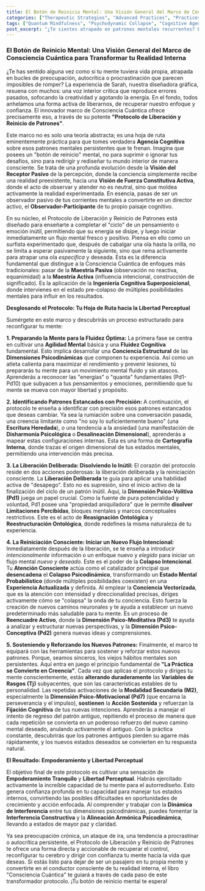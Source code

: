 ```yaml
---
title: El Botón de Reinicio Mental: Una Visión General del Marco de Consciencia Cuántica para Transformar tu Realidad Interna
categories: ["Therapeutic Strategies", "Advanced Practices", "Practices"]
tags: ["Quantum Mindfulness", "Psychodynamic Collapse", "Cognitive Agency", "Perceptual Freedom", "Intentional Collapse", "Ontological Restructuring", "Psychodynamic Dimensions", "Practice Becomes Belief"]
post_excerpt: "¿Te sientes atrapado en patrones mentales recurrentes? El marco de Consciencia Cuántica presenta el 'Protocolo de Liberación y Reinicio de Patrones', una hoja de ruta para que dejes de ser un observador pasivo y te conviertas en el director consciente de tu realidad interna, transformando patrones inútiles en nuevas realidades deseadas."
---
```


### El Botón de Reinicio Mental: Una Visión General del Marco de Consciencia Cuántica para Transformar tu Realidad Interna

¿Te has sentido alguna vez como si tu mente tuviera vida propia, atrapada en bucles de preocupación, autocrítica o procrastinación que parecen imposibles de romper? La experiencia de Sarah, nuestra diseñadora gráfica, resuena con muchos: una voz interior crítica que reproduce errores pasados, sofocando la creatividad y agotando la energía. En el fondo, todos anhelamos una forma activa de liberarnos, de recuperar nuestro enfoque y confianza. El innovador marco de Consciencia Cuántica ofrece precisamente eso, a través de su potente **"Protocolo de Liberación y Reinicio de Patrones"**.

Este marco no es solo una teoría abstracta; es una hoja de ruta eminentemente práctica para que tomes verdadera **Agencia Cognitiva** sobre esos patrones mentales persistentes que te frenan. Imagina que posees un "botón de reinicio" mental, no para suprimir o ignorar tus desafíos, sino para redirigir y rediseñar tu mundo interior de manera consciente. Se trata de una profunda evolución desde la **Visión del Receptor Pasivo** de la percepción, donde la conciencia simplemente recibe una realidad preexistente, hacia una **Visión de Fuerza Constitutiva Activa**, donde el acto de observar y atender no es neutral, sino que moldea activamente la realidad experimentada. En esencia, pasas de ser un observador pasivo de tus corrientes mentales a convertirte en un director activo, el **Observador-Participante** de tu propio paisaje cognitivo.

En su núcleo, el Protocolo de Liberación y Reinicio de Patrones está diseñado para enseñarte a completar el "ciclo" de un pensamiento o emoción inútil, permitiendo que su energía se disipe, y luego iniciar inmediatamente un flujo mental fresco y positivo. Piensa en ello como un surfista experimentado que, después de cabalgar una ola hasta la orilla, no se limita a esperar pasivamente la siguiente, sino que rema activamente para atrapar una ola *específica* y deseada. Esta es la diferencia fundamental que distingue a la Consciencia Cuántica de enfoques más tradicionales: pasar de la **Maestría Pasiva** (observación no reactiva, equanimidad) a la **Maestría Activa** (influencia intencional, construcción de significado). Es la aplicación de la **Ingeniería Cognitiva Superposicional**, donde intervienes en el estado pre-colapso de múltiples posibilidades mentales para influir en los resultados.

**Desglosando el Protocolo: Tu Hoja de Ruta hacia la Libertad Perceptual**

Sumérgete en este marco y descubrirás un proceso estructurado para reconfigurar tu mente:

**1. Preparando la Mente para la Fluidez Óptima:**
La primera fase se centra en cultivar una **Agilidad Mental** básica y una **Fluidez Cognitiva** fundamental. Esto implica desarrollar una **Conciencia Estructural** de las **Dimensiones Psicodinámicas** que componen tu experiencia. Así como un atleta calienta para maximizar el rendimiento y prevenir lesiones, tú prepararás tu mente para un movimiento mental fluido y sin atascos. Aprenderás a reconocer las "energías" o "quanta" fundamentales (Pd1-Pd10) que subyacen a tus pensamientos y emociones, permitiendo que tu mente se mueva con mayor libertad y propósito.

**2. Identificando Patrones Estancados con Precisión:**
A continuación, el protocolo te enseña a identificar con precisión esos patrones estancados que deseas cambiar. Ya sea la rumiación sobre una conversación pasada, una creencia limitante como "no soy lo suficientemente bueno" (una **Escritura Heredada**), o una tendencia a la ansiedad (una manifestación de **Disharmonía Psicológica** o **Desalineación Dimensional**), aprenderás a mapear estas configuraciones internas. Esta es una forma de **Cartografía Interna**, donde trazas el origen dimensional de tus estados mentales, permitiendo una intervención más precisa.

**3. La Liberación Deliberada: Disolviendo lo Inútil:**
El corazón del protocolo reside en dos acciones poderosas: la liberación deliberada y la reiniciación consciente. La **Liberación Deliberada** te guía para aplicar una habilidad activa de "desapego". Esto no es supresión, sino el inicio activo de la finalización del ciclo de un patrón inútil. Aquí, la **Dimensión Psico-Volitiva (Pd1)** juega un papel crucial. Como la fuente de pura potencialidad y voluntad, Pd1 posee una "propiedad aniquiladora" que le permite **disolver** **Limitaciones Percibidas**, bloques mentales y marcos conceptuales restrictivos. Este es el acto de **Reasignación Ontológica** y **Reestructuración Ontológica**, donde redefines la misma naturaleza de tu experiencia.

**4. La Reiniciación Consciente: Iniciar un Nuevo Flujo Intencional:**
Inmediatamente después de la liberación, se te enseña a introducir *intencionalmente* información o un enfoque nuevo y *elegido* para iniciar un flujo mental *nuevo y deseado*. Este es el poder de la **Colapso Intencional**. Tu **Atención Consciente** actúa como el catalizador principal que **desencadena** el **Colapso Psicodinámico**, transformando un **Estado Mental Probabilístico** (donde múltiples posibilidades coexisten) en una **Experiencia Actualizada** y definida. Al emplear la **Conciencia Vectorizada**, que es la atención con intensidad y direccionalidad precisas, diriges activamente cómo se "colapsa" la onda de tu conciencia. Esto fuerza la creación de nuevos caminos neuronales y te ayuda a establecer un nuevo predeterminado más saludable para tu mente. Es un proceso de **Reencuadre Activo**, donde la **Dimensión Psico-Meditativa (Pd3)** te ayuda a analizar y estructurar nuevas perspectivas, y la **Dimensión Psico-Conceptiva (Pd2)** genera nuevas ideas y comprensiones.

**5. Sosteniendo y Reforzando los Nuevos Patrones:**
Finalmente, el marco te equipará con las herramientas para sostener y reforzar estos nuevos patrones. Porque, seamos sinceros, los viejos hábitos mentales son persistentes. Aquí entra en juego el principio fundamental de **"La Práctica se Convierte en Creencia"**. Cada vez que aplicas el protocolo y diriges tu mente conscientemente, estás **alterando duraderamente** las **Variables de Rasgos (Tj)** subyacentes, que son las características estables de tu personalidad. Las repetidas activaciones de la **Modalidad Secundaria (M2)**, especialmente la **Dimensión Psico-Motivacional (Pd7)** (que encarna la perseverancia y el impulso), **sostienen** la **Acción Sostenida** y refuerzan la **Fijación Cognitiva** de tus nuevas intenciones. Aprenderás a manejar el intento de regreso del patrón antiguo, repitiendo el proceso de manera que cada repetición se convierta en un poderoso refuerzo del nuevo camino mental deseado, anulando activamente el antiguo. Con la práctica constante, descubrirás que los patrones antiguos pierden su agarre más rápidamente, y los nuevos estados deseados se convierten en tu respuesta natural.

**El Resultado: Empoderamiento y Libertad Perceptual**

El objetivo final de este protocolo es cultivar una sensación de **Empoderamiento Tranquilo** y **Libertad Perceptual**. Habrás ejercitado activamente la increíble capacidad de tu mente para el autorrediseño. Esto genera confianza profunda en tu capacidad para manejar tus estados internos, convirtiendo las posibles dificultades en oportunidades de crecimiento y acción enfocada. Al comprender y trabajar con la **Dinámica de Interferencia** entre tus dimensiones psicodinámicas, puedes fomentar la **Interferencia Constructiva** y la **Alineación Armónica Psicodinámica**, llevando a estados de mayor paz y claridad.

Ya sea preocupación crónica, un ataque de ira, una tendencia a procrastinar o autocrítica persistente, el Protocolo de Liberación y Reinicio de Patrones te ofrece una forma directa y accionable de recuperar el control, reconfigurar tu cerebro y dirigir con confianza tu mente hacia la vida que deseas. Si estás listo para dejar de ser un pasajero en tu propia mente y convertirte en el conductor consciente de tu realidad interna, el libro "Consciencia Cuántica" te guiará a través de cada paso de este transformador protocolo. ¡Tu botón de reinicio mental te espera!